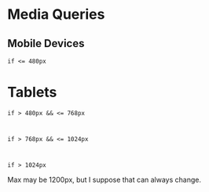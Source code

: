 # Media Queries

## Mobile Devices

`if <= 480px`

# Tablets

`if > 480px && <= 768px`

# 

`if > 768px && <= 1024px`

# 

`if > 1024px`

Max may be 1200px, but I suppose that can always change.